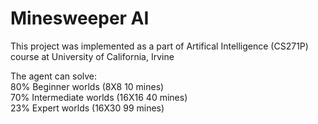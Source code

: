 # Minesweeper AI

This project was implemented as a part of Artifical Intelligence (CS271P) course at University of California, Irvine

The agent can solve:<br>
80% Beginner worlds (8X8 10 mines)<br>
70% Intermediate worlds (16X16 40 mines)<br>
23% Expert worlds (16X30 99 mines)<br>
